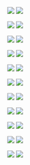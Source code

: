 ![](screenshot/device-screenshot1.jpg)
![](screenshot/device-screenshot2.jpg)

![](screenshot/device-screenshot3.jpg)
![](screenshot/device-screenshot4.jpg)

![](screenshot/device-screenshot5.jpg)
![](screenshot/device-screenshot6.jpg)

![](screenshot/device-screenshot7.jpg)
![](screenshot/device-screenshot8.jpg)

![](screenshot/device-screenshot9.jpg)
![](screenshot/device-screenshot10.jpg)

![](screenshot/device-screenshot11.jpg)
![](screenshot/device-screenshot12.jpg)

![](screenshot/device-screenshot13.jpg)
![](screenshot/device-screenshot14.jpg)

![](screenshot/device-screenshot15.jpg)
![](screenshot/device-screenshot16.jpg)

![](screenshot/device-screenshot17.jpg)
![](screenshot/device-screenshot18.jpg)

![](screenshot/device-screenshot19.jpg)
![](screenshot/device-screenshot20.jpg)

![](screenshot/device-screenshot21.jpg)
![](screenshot/device-screenshot22.jpg)
